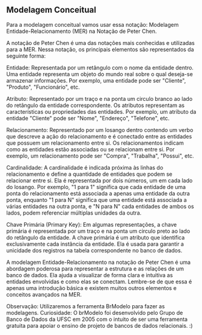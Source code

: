 Modelagem Conceitual
-

Para a modelagem conceitual vamos usar essa notação: Modelagem Entidade-Relacionamento (MER) na Notação de Peter Chen.

A notação de Peter Chen é uma das notações mais conhecidas e utilizadas para a MER. Nessa notação, os principais elementos são representados da seguinte forma:

Entidade: Representada por um retângulo com o nome da entidade dentro. Uma entidade representa um objeto do mundo real sobre o qual deseja-se armazenar informações. Por exemplo, uma entidade pode ser "Cliente", "Produto", "Funcionário", etc.

 Atributo: Representado por um traço e na ponta um circulo branco ao lado do retângulo da entidade correspondente. Os atributos representam as características ou propriedades das entidades. Por exemplo, um atributo da entidade "Cliente" pode ser "Nome", "Endereço", "Telefone", etc.
 
Relacionamento: Representado por um losango dentro contendo um verbo que descreve a ação do relacionamento e é conectado entre as entidades que possuem um relacionamento entre si. Os relacionamentos indicam como as entidades estão associadas ou se relacionam entre si. Por exemplo, um relacionamento pode ser "Compra", "Trabalha", "Possui", etc.

Cardinalidade: A cardinalidade é indicada próxima às linhas do relacionamento e define a quantidade de entidades que podem se relacionar entre si. Ela é representada por dois números, um em cada lado do losango. Por exemplo, "1 para 1" significa que cada entidade de uma ponta do relacionamento está associada a apenas uma entidade da outra ponta, enquanto "1 para N" significa que uma entidade está associada a várias entidades na outra ponta, e "N para N" cada entidades de ambos os lados, podem referenciar múltiplas unidades da outra.

Chave Primária (Primary Key): Em algumas representações, a chave primária é representada por um traço e na ponta um circulo preto ao lado do retângulo da entidade. A chave primária é um atributo que identifica exclusivamente cada instância da entidade. Ela é usada para garantir a unicidade dos registros na tabela correspondente no banco de dados.

A modelagem Entidade-Relacionamento na notação de Peter Chen é uma abordagem poderosa para representar a estrutura e as relações de um banco de dados. Ela ajuda a visualizar de forma clara e intuitiva as entidades envolvidas e como elas se conectam. Lembre-se de que essa é apenas uma introdução básica e existem muitos outros elementos e conceitos avançados na MER.

Observação: Utilizaremos a ferramenta BrModelo para fazer as modelagens. 
Curiosidade: O brModelo foi desenvolvido pelo Grupo de Banco de Dados da UFSC em 2005 com o intuito de ser uma ferramenta gratuita para apoiar o ensino de projeto de bancos de dados relacionais. :)


